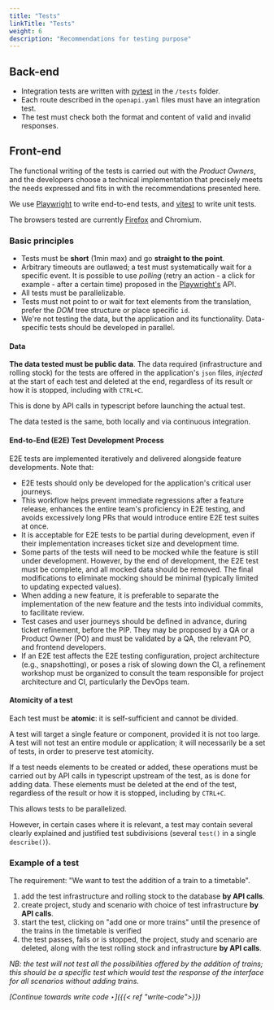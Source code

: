 ```yaml
---
title: "Tests"
linkTitle: "Tests"
weight: 6
description: "Recommendations for testing purpose"
---
```


## Back-end
- Integration tests are written with [pytest](https://docs.pytest.org/) in the `/tests` folder.
- Each route described in the `openapi.yaml` files must have an integration test.
- The test must check both the format and content of valid and invalid responses.

## Front-end
The functional writing of the tests is carried out with the *Product Owners*, and the developers choose a technical implementation that precisely meets the needs expressed and fits in with the recommendations presented here.

We use [Playwright](https://playwright.dev/) to write end-to-end tests, and [vitest](https://vitest.dev/) to write unit tests.

The browsers tested are currently [Firefox](https://www.mozilla.org/fr/firefox/switch/) and Chromium.

### Basic principles
- Tests must be **short** (1min max) and go **straight to the point**.
- Arbitrary timeouts are outlawed; a test must systematically wait for a specific event. It is possible to use *polling* (retry an action - a click for example - after a certain time) proposed in the [Playwright's](https://playwright.dev/) API.
- All tests must be parallelizable.
- Tests must not point to or wait for text elements from the translation, prefer the *DOM* tree structure or place specific `id`.
- We're not testing the data, but the application and its functionality. Data-specific tests should be developed in parallel.

#### Data
**The data tested must be public data**.
The data required (infrastructure and rolling stock) for the tests are offered in the application's `json` files, *injected* at the start of each test and deleted at the end, regardless of its result or how it is stopped, including with `CTRL+C`.

This is done by API calls in typescript before launching the actual test.

The data tested is the same, both locally and via continuous integration.

#### End-to-End (E2E) Test Development Process
E2E tests are implemented iteratively and delivered alongside feature developments. Note that:
- E2E tests should only be developed for the application's critical user journeys.
- This workflow helps prevent immediate regressions after a feature release, enhances the entire team's proficiency in E2E testing, and avoids excessively long PRs that would introduce entire E2E test suites at once.
- It is acceptable for E2E tests to be partial during development, even if their implementation increases ticket size and development time.
- Some parts of the tests will need to be mocked while the feature is still under development. However, by the end of development, the E2E test must be complete, and all mocked data should be removed. The final modifications to eliminate mocking should be minimal (typically limited to updating expected values).
- When adding a new feature, it is preferable to separate the implementation of the new feature and the tests into individual commits, to facilitate review.
- Test cases and user journeys should be defined in advance, during ticket refinement, before the PIP. They may be proposed by a QA or a Product Owner (PO) and must be validated by a QA, the relevant PO, and frontend developers.
- If an E2E test affects the E2E testing configuration, project architecture (e.g., snapshotting), or poses a risk of slowing down the CI, a refinement workshop must be organized to consult the team responsible for project architecture and CI, particularly the DevOps team.

#### Atomicity of a test
Each test must be **atomic**: it is self-sufficient and cannot be divided.

A test will target a single feature or component, provided it is not too large. A test will not test an entire module or application; it will necessarily be a set of tests, in order to preserve test atomicity.

If a test needs elements to be created or added, these operations must be carried out by API calls in typescript upstream of the test, as is done for adding data. These elements must be deleted at the end of the test, regardless of the result or how it is stopped, including by `CTRL+C`.

This allows tests to be parallelized.

However, in certain cases where it is relevant, a test may contain several clearly explained and justified test subdivisions (several `test()` in a single `describe()`).

### Example of a test
The requirement: "We want to test the addition of a train to a timetable".

1. add the test infrastructure and rolling stock to the database **by API calls**.
2. create project, study and scenario with choice of test infrastructure **by API calls**.
3. start the test, clicking on "add one or more trains" until the presence of the trains in the timetable is verified
4. the test passes, fails or is stopped, the project, study and scenario are deleted, along with the test rolling stock and infrastructure **by API calls**.

*NB: the test will not test all the possibilities offered by the addition of trains; this should be a specific test which would test the response of the interface for all scenarios without adding trains.*

*[Continue towards write code ‣]({{< ref "write-code">}})*
